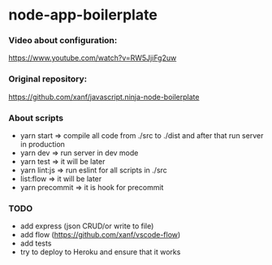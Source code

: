 # node-app-boilerplate

### Video about configuration:

https://www.youtube.com/watch?v=RW5JjiFg2uw

### Original repository:

https://github.com/xanf/javascript.ninja-node-boilerplate

### About scripts

* yarn start => compile all code from ./src to ./dist and after that run server in production
* yarn dev => run server in dev mode
* yarn test => it will be later
* yarn lint:js => run eslint for all scripts in ./src
* list:flow => it will be later
* yarn precommit => it is hook for precommit

### TODO

* add express (json CRUD/or write to file)
* add flow (https://github.com/xanf/vscode-flow)
* add tests
* try to deploy to Heroku and ensure that it works
